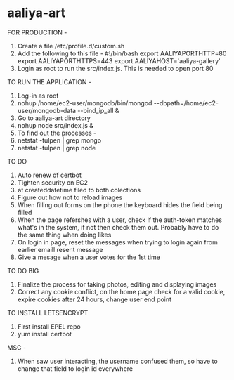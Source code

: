 # aaliya-art

FOR PRODUCTION -

1. Create a file /etc/profile.d/custom.sh
2. Add the following to this file -
    #!/bin/bash
    export AALIYAPORTHTTP=80
    export AALIYAPORTHTTPS=443
    export AALIYAHOST='aaliya-gallery'
3. Login as root to run the src/index.js. This is needed to open port 80

TO RUN THE APPLICATION -
1. Log-in as root
2. nohup /home/ec2-user/mongodb/bin/mongod --dbpath=/home/ec2-user/mongodb-data --bind_ip_all &
3. Go to aaliya-art directory
4. nohup node src/index.js &
5. To find out the processes -
6. netstat -tulpen | grep mongo
7. netstat -tulpen | grep node


TO DO
1. Auto renew of certbot
1. Tighten security on EC2
1. at createddatetime filed to both colections
2. Figure out how not to reload images
4. When filling out forms on the phone the keyboard hides the field being filled
6. When the page refershes with a user, check if the auth-token matches what's in the system, if not then check them out. Probably have to do the same thing when doing likes
7. On login in page, reset the messages when trying to login again from earlier emaill resent message
8. Give a mesage when a user votes for the 1st time


TO DO BIG
1. Finalize the process for taking photos, editing and displaying images
2. Correct any cookie conflict, on the home page check for a valid cookie, expire cookies after 24 hours, change user end point


TO INSTALL LETSENCRYPT
1. First install EPEL repo
2. yum install certbot

MSC - 
1. When saw user interacting, the username confused them, so have to change that field to login id everywhere





